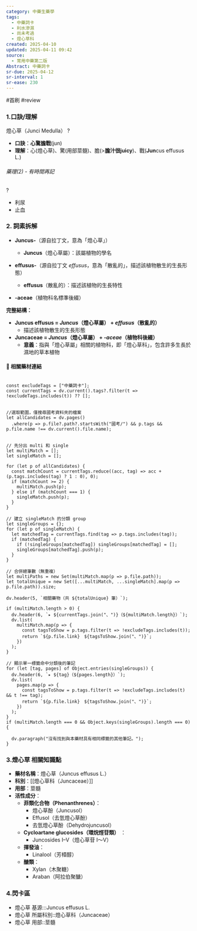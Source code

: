 ```yaml
---
category: 中藥生藥學
tags:
  - 中藥詞卡
  - 利水滲濕
  - 尚未考過
  - 燈心草科
created: 2025-04-10
updated: 2025-04-11 09:42
source:
  - 常用中藥第二版
Abstract: 中藥詞卡
sr-due: 2025-04-12
sr-interval: 1
sr-ease: 230
---
```


#首刷 #review

### 1.口訣/理解
燈心草（Junci Medulla）
?
- **口訣**：**心驚膽戰**(jun)
- **理解**：心(燈心草)、驚(用部莖髓)、膽(>**膽汁很juicy**)、戰(**Jun**cus effusus L.)
> 
	

###### 藥理(2) - 有時間再記
?
- 利尿  
- 止血



### 2. 詞素拆解

- **Juncus-**（源自拉丁文，意為「燈心草」）
  - **Juncus**（燈心草屬）：該屬植物的學名

- **effusus-**（源自拉丁文 *effusus*，意為「散亂的」，描述該植物散生的生長形態）
  - **effusus**（散亂的）：描述該植物的生長特性

- **-aceae**（植物科名標準後綴）

**完整結構：**
- **Juncus effusus = *Juncus*（燈心草屬） + *effusus*（散亂的）**
  - 描述該植物散生的生長形態
- **Juncaceae = *Juncus*（燈心草屬） + *-aceae*（植物科後綴）**
  - **意義**：指與「燈心草屬」相關的植物科，即「燈心草科」，包含許多生長於濕地的草本植物



#### 📌 相關藥材連結



```dataviewjs

const excludeTags = ["中藥詞卡"];
const currentTags = dv.current().tags?.filter(t => !excludeTags.includes(t)) ?? [];


//選取範圍，僅搜尋國考資料夾的檔案
let allCandidates = dv.pages()
  .where(p => p.file?.path?.startsWith("國考/") && p.tags && p.file.name !== dv.current().file.name);


// 先分出 multi 和 single
let multiMatch = [];
let singleMatch = [];

for (let p of allCandidates) {
  const matchCount = currentTags.reduce((acc, tag) => acc + (p.tags.includes(tag) ? 1 : 0), 0);
  if (matchCount >= 2) {
    multiMatch.push(p);
  } else if (matchCount === 1) {
    singleMatch.push(p);
  }
}

// 建立 singleMatch 的分類 group
let singleGroups = {};
for (let p of singleMatch) {
  let matchedTag = currentTags.find(tag => p.tags.includes(tag));
  if (matchedTag) {
    if (!singleGroups[matchedTag]) singleGroups[matchedTag] = [];
    singleGroups[matchedTag].push(p);
  }
}

// 合併總筆數（無重複）
let multiPaths = new Set(multiMatch.map(p => p.file.path));
let totalUnique = new Set([...multiMatch, ...singleMatch].map(p => p.file.path)).size;

dv.header(5, `相關藥物（共 ${totalUnique} 筆）`);

if (multiMatch.length > 0) {
  dv.header(6, `▸ ${currentTags.join("、")}（${multiMatch.length}）`);
  dv.list(
    multiMatch.map(p => {
      const tagsToShow = p.tags.filter(t => !excludeTags.includes(t));
      return `${p.file.link}　${tagsToShow.join("、")}`;
    })
  );
}

// 顯示單一標籤命中分類後的筆記
for (let [tag, pages] of Object.entries(singleGroups)) {
  dv.header(6, `▸ ${tag}（${pages.length}）`);
  dv.list(
    pages.map(p => {
      const tagsToShow = p.tags.filter(t => !excludeTags.includes(t) && t !== tag);
      return `${p.file.link}　${tagsToShow.join("、")}`;
    })
  );
}
if (multiMatch.length === 0 && Object.keys(singleGroups).length === 0) {

  dv.paragraph("沒有找到與本藥材具有相同標籤的其他筆記。");
}
````


### 3.燈心草 相關知識點
- **藥材名稱**：燈心草（Juncus effusus L.）
- **科別**：[[燈心草科（Juncaceae）]]
- **用部**：莖髓
- **活性成分**：
  - **菲類化合物（Phenanthrenes）**：
    - 燈心草酚（Juncusol）
    - Effusol（去氫燈心草酚）
    - 去氫燈心草酚（Dehydrojuncusol）
  - **Cycloartane glucosides（環烷烴苷類）** ：
    -  Juncosides I–V（燈心草苷 I～V）
  - **揮發油**：
    - Linalool（芳樟醇）
  - **醣類**：
    - Xylan（木聚糖）
    - Araban（阿拉伯聚醣）



### 4.閃卡區

- 燈心草 基源:::Juncus effusus L.
- 燈心草 所屬科別::燈心草科（Juncaceae）
- 燈心草 用部::莖髓

